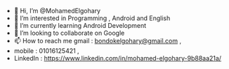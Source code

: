 - 👋 Hi, I’m @MohamedElgohary
- 👀 I’m interested in Programming , Android and English 
- 🌱 I’m currently learning Android Development
- 💞️ I’m looking to collaborate on Google
- 📫 How to reach me gmail : bondokelgohary@gmail.com ,
-  mobile : 01016125421 , 
-   LinkedIn : https://www.linkedin.com/in/mohamed-elgohary-9b88aa21a/

<!---
MohamedElgohary88/MohamedElgohary88 is a ✨ special ✨ repository because its `README.md` (this file) appears on your GitHub profile.
You can click the Preview link to take a look at your changes.
--->
